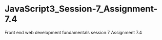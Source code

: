 # JavaScript3_Session-7_Assignment-7.4
Front end web development fundamentals session 7 Assignment 7.4

